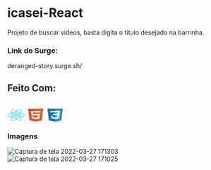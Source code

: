 
# icasei-React
Projeto de buscar videos, basta digita o titulo desejado na barrinha.
### Link do Surge: 

deranged-story.surge.sh/

## Feito Com:

<br />
  <img align="center" alt="Paty-React" height="30" width="40" src="https://raw.githubusercontent.com/devicons/devicon/master/icons/react/react-original.svg">
  <img align="center" alt="Paty-HTML" height="30" width="40" src="https://raw.githubusercontent.com/devicons/devicon/master/icons/html5/html5-original.svg">
  <img align="center" alt="Paty-CSS" height="30" width="40" src="https://raw.githubusercontent.com/devicons/devicon/master/icons/css3/css3-original.svg">

<br />

### Imagens
![Captura de tela 2022-03-27 171303](https://user-images.githubusercontent.com/91157487/160299785-8a242e68-fe24-4ae2-a80c-cf4c722bdef9.png)
![Captura de tela 2022-03-27 171025](https://user-images.githubusercontent.com/91157487/160299790-1b4b795a-c90e-4b02-8af0-09943b38cd94.png)





